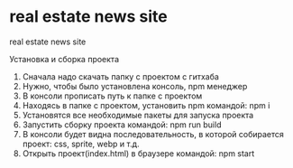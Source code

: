 # real estate news site
real estate news site

Установка и сборка проекта
1. Сначала надо скачать папку с проектом с гитхаба
2. Нужно, чтобы было установлена консоль, npm менеджер
3. В консоли прописать путь к папке с проектом 
4. Находясь в папке с проектом, установить npm командой: npm i
5. Установятся все необходимые пакеты для запуска проекта
6. Запустить сборку проекта командой: npm run build
7. В консоли будет видна последовательность, в которой собирается проект: css, sprite, webp и т.д. 
8. Открыть проект(index.html) в браузере командой: npm start
